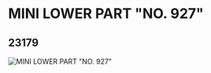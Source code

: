 # MINI LOWER PART "NO. 927"
## 23179
![MINI LOWER PART "NO. 927"](https://lc-www-live-s.legocdn.com/media/bricks/5/2/6123750.jpg)